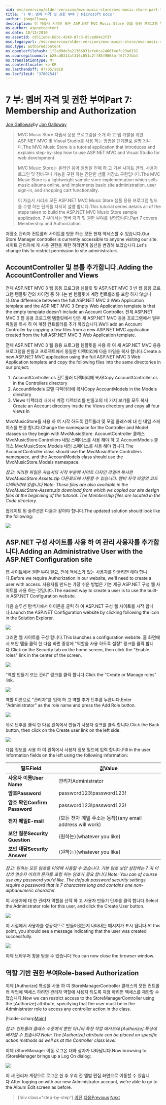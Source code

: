```yaml
---
uid: mvc/overview/older-versions/mvc-music-store/mvc-music-store-part-7
title: '7 부: 멤버 자격 및 권한 부여 | Microsoft Docs'
author: jongalloway
description: 이 자습서 시리즈 모든 ASP.NET MVC Music Store 샘플 응용 프로그램 빌드를 수행 하는 단계를 자세히 설명 합니다. 7 부에서는 멤버 자격 및 권한 부여를 설명합니다.
ms.author: aspnetcontent
ms.date: 10/13/2010
ms.assetid: c8511ebe-68bc-4240-87c3-d5ced84a3f37
msc.legacyurl: /mvc/overview/older-versions/mvc-music-store/mvc-music-store-part-7
msc.type: authoredcontent
ms.openlocfilehash: 1f2ad9de3a21366931efe6ca2466f4efc23a6192
ms.sourcegitcommit: b28cd0313af316c051c2ff8549865bff67f2fbb4
ms.translationtype: MT
ms.contentlocale: ko-KR
ms.lasthandoff: 07/05/2018
ms.locfileid: "37802541"
---
```

<a name="part-7-membership-and-authorization"></a><span data-ttu-id="69d5d-104">7 부: 멤버 자격 및 권한 부여</span><span class="sxs-lookup"><span data-stu-id="69d5d-104">Part 7: Membership and Authorization</span></span>
====================
<span data-ttu-id="69d5d-105">[Jon Galloway](https://github.com/jongalloway)</span><span class="sxs-lookup"><span data-stu-id="69d5d-105">by [Jon Galloway](https://github.com/jongalloway)</span></span>

> <span data-ttu-id="69d5d-106">MVC Music Store 자습서 응용 프로그램을 소개 하 고 웹 개발을 위한 ASP.NET MVC 및 Visual Studio를 사용 하는 방법을 단계별로 설명 됩니다.</span><span class="sxs-lookup"><span data-stu-id="69d5d-106">The MVC Music Store is a tutorial application that introduces and explains step-by-step how to use ASP.NET MVC and Visual Studio for web development.</span></span>  
>   
> <span data-ttu-id="69d5d-107">MVC Music Store는 온라인 음악 앨범을 판매 하 고 기본 사이트 관리, 사용자 로그인 및 장바구니 기능을 구현 하는 간단한 샘플 저장소 구현입니다.</span><span class="sxs-lookup"><span data-stu-id="69d5d-107">The MVC Music Store is a lightweight sample store implementation which sells music albums online, and implements basic site administration, user sign-in, and shopping cart functionality.</span></span>  
>   
> <span data-ttu-id="69d5d-108">이 자습서 시리즈 모든 ASP.NET MVC Music Store 샘플 응용 프로그램 빌드를 수행 하는 단계를 자세히 설명 합니다.</span><span class="sxs-lookup"><span data-stu-id="69d5d-108">This tutorial series details all of the steps taken to build the ASP.NET MVC Music Store sample application.</span></span> <span data-ttu-id="69d5d-109">7 부에서는 멤버 자격 및 권한 부여를 설명합니다.</span><span class="sxs-lookup"><span data-stu-id="69d5d-109">Part 7 covers Membership and Authorization.</span></span>


<span data-ttu-id="69d5d-110">저장소 관리자 컨트롤러 사이트를 방문 하는 모든 현재 액세스할 수 있습니다.</span><span class="sxs-lookup"><span data-stu-id="69d5d-110">Our Store Manager controller is currently accessible to anyone visiting our site.</span></span> <span data-ttu-id="69d5d-111">사이트 관리자에 게 사용 권한을 제한 하려면이 옵션을 변경해 보겠습니다.</span><span class="sxs-lookup"><span data-stu-id="69d5d-111">Let's change this to restrict permission to site administrators.</span></span>

## <a name="adding-the-accountcontroller-and-views"></a><span data-ttu-id="69d5d-112">AccountController 및 뷰를 추가합니다.</span><span class="sxs-lookup"><span data-stu-id="69d5d-112">Adding the AccountController and Views</span></span>

<span data-ttu-id="69d5d-113">전체 ASP.NET MVC 3 웹 응용 프로그램 템플릿 및 ASP.NET MVC 3 빈 웹 응용 프로그램 템플릿 간의 차이점 중 하나는 빈 템플릿에 계정 컨트롤러를 포함 하지 않습니다.</span><span class="sxs-lookup"><span data-stu-id="69d5d-113">One difference between the full ASP.NET MVC 3 Web Application template and the ASP.NET MVC 3 Empty Web Application template is that the empty template doesn't include an Account Controller.</span></span> <span data-ttu-id="69d5d-114">전체 ASP.NET MVC 3 웹 응용 프로그램 템플릿에서 만든 새 ASP.NET MVC 응용 프로그램에서 일부 파일을 복사 하 여 계정 컨트롤러를 추가 하겠습니다.</span><span class="sxs-lookup"><span data-stu-id="69d5d-114">We'll add an Account Controller by copying a few files from a new ASP.NET MVC application created from the full ASP.NET MVC 3 Web Application template.</span></span>

<span data-ttu-id="69d5d-115">전체 ASP.NET MVC 3 웹 응용 프로그램 템플릿을 사용 하 여 새 ASP.NET MVC 응용 프로그램을 만들고 프로젝트에서 동일한 디렉터리에 다음 파일을 복사 합니다.</span><span class="sxs-lookup"><span data-stu-id="69d5d-115">Create a new ASP.NET MVC application using the full ASP.NET MVC 3 Web Application template and copy the following files into the same directories in our project:</span></span>

1. <span data-ttu-id="69d5d-116">AccountController.cs 컨트롤러 디렉터리에 복사</span><span class="sxs-lookup"><span data-stu-id="69d5d-116">Copy AccountController.cs in the Controllers directory</span></span>
2. <span data-ttu-id="69d5d-117">AccountModels 모델 디렉터리에 복사</span><span class="sxs-lookup"><span data-stu-id="69d5d-117">Copy AccountModels in the Models directory</span></span>
3. <span data-ttu-id="69d5d-118">Views 디렉터리 내에서 계정 디렉터리를 만들고의 네 가지 보기를 모두 복사</span><span class="sxs-lookup"><span data-stu-id="69d5d-118">Create an Account directory inside the Views directory and copy all four views in</span></span>

<span data-ttu-id="69d5d-119">MvcMusicStore를 사용 하 여 시작 하도록 컨트롤러 및 모델 클래스에 대 한 네임 스페이스를 변경 합니다.</span><span class="sxs-lookup"><span data-stu-id="69d5d-119">Change the namespace for the Controller and Model classes so they begin with MvcMusicStore.</span></span> <span data-ttu-id="69d5d-120">AccountController 클래스 MvcMusicStore.Controllers 네임 스페이스를 사용 해야 하 고 AccountModels 클래스 MvcMusicStore.Models 네임 스페이스를 사용 해야 합니다.</span><span class="sxs-lookup"><span data-stu-id="69d5d-120">The AccountController class should use the MvcMusicStore.Controllers namespace, and the AccountModels class should use the MvcMusicStore.Models namespace.</span></span>

<span data-ttu-id="69d5d-121">*참고: 이러한 파일은 자습서의 시작 부분에 사이트 디자인 파일이 복사한 MvcMusicStore Assets.zip 다운로드에 사용할 수 있습니다. 멤버 자격 파일의 코드 디렉터리에 있습니다.*</span><span class="sxs-lookup"><span data-stu-id="69d5d-121">*Note: These files are also available in the MvcMusicStore-Assets.zip download from which we copied our site design files at the beginning of the tutorial. The Membership files are located in the Code directory.*</span></span>

<span data-ttu-id="69d5d-122">업데이트 된 솔루션은 다음과 같아야 합니다.</span><span class="sxs-lookup"><span data-stu-id="69d5d-122">The updated solution should look like the following:</span></span>

![](mvc-music-store-part-7/_static/image1.png)

## <a name="adding-an-administrative-user-with-the-aspnet-configuration-site"></a><span data-ttu-id="69d5d-123">ASP.NET 구성 사이트를 사용 하 여 관리 사용자를 추가합니다.</span><span class="sxs-lookup"><span data-stu-id="69d5d-123">Adding an Administrative User with the ASP.NET Configuration site</span></span>

<span data-ttu-id="69d5d-124">웹 사이트에서 권한 부여 필요, 전에 액세스가 있는 사용자를 만들려면 해야 합니다.</span><span class="sxs-lookup"><span data-stu-id="69d5d-124">Before we require Authorization in our website, we'll need to create a user with access.</span></span> <span data-ttu-id="69d5d-125">사용자를 만드는 가장 쉬운 방법은 기본 제공 ASP.NET 구성 웹 사이트를 사용 하는 것입니다.</span><span class="sxs-lookup"><span data-stu-id="69d5d-125">The easiest way to create a user is to use the built-in ASP.NET Configuration website.</span></span>

<span data-ttu-id="69d5d-126">다음 솔루션 탐색기에서 아이콘을 클릭 하 여 ASP.NET 구성 웹 사이트를 시작 합니다.</span><span class="sxs-lookup"><span data-stu-id="69d5d-126">Launch the ASP.NET Configuration website by clicking following the icon in the Solution Explorer.</span></span>

![](mvc-music-store-part-7/_static/image2.png)

<span data-ttu-id="69d5d-127">그러면 웹 사이트를 구성 합니다.</span><span class="sxs-lookup"><span data-stu-id="69d5d-127">This launches a configuration website.</span></span> <span data-ttu-id="69d5d-128">홈 화면에서 보안 탭을 클릭 한 다음 화면 중앙에 "역할을 사용 하도록 설정" 링크를 클릭 합니다.</span><span class="sxs-lookup"><span data-stu-id="69d5d-128">Click on the Security tab on the home screen, then click the "Enable roles" link in the center of the screen.</span></span>

![](mvc-music-store-part-7/_static/image3.png)

<span data-ttu-id="69d5d-129">"역할 만들기 또는 관리" 링크를 클릭 합니다.</span><span class="sxs-lookup"><span data-stu-id="69d5d-129">Click the "Create or Manage roles" link.</span></span>

![](mvc-music-store-part-7/_static/image4.png)

<span data-ttu-id="69d5d-130">역할 이름으로 "관리자"를 입력 하 고 역할 추가 단추를 누릅니다.</span><span class="sxs-lookup"><span data-stu-id="69d5d-130">Enter "Administrator" as the role name and press the Add Role button.</span></span>

![](mvc-music-store-part-7/_static/image5.png)

<span data-ttu-id="69d5d-131">뒤로 단추를 클릭 한 다음 왼쪽에서 만들기 사용자 링크를 클릭 합니다.</span><span class="sxs-lookup"><span data-stu-id="69d5d-131">Click the Back button, then click on the Create user link on the left side.</span></span>

![](mvc-music-store-part-7/_static/image6.png)

<span data-ttu-id="69d5d-132">다음 정보를 사용 하 여 왼쪽에서 사용자 정보 필드에 입력 합니다.</span><span class="sxs-lookup"><span data-stu-id="69d5d-132">Fill in the user information fields on the left using the following information:</span></span>

| <span data-ttu-id="69d5d-133">**필드**</span><span class="sxs-lookup"><span data-stu-id="69d5d-133">**Field**</span></span> | <span data-ttu-id="69d5d-134">**값**</span><span class="sxs-lookup"><span data-stu-id="69d5d-134">**Value**</span></span> |
| --- | --- |
| <span data-ttu-id="69d5d-135">**사용자 이름**</span><span class="sxs-lookup"><span data-stu-id="69d5d-135">**User Name**</span></span> | <span data-ttu-id="69d5d-136">관리자</span><span class="sxs-lookup"><span data-stu-id="69d5d-136">Administrator</span></span> |
| <span data-ttu-id="69d5d-137">**암호**</span><span class="sxs-lookup"><span data-stu-id="69d5d-137">**Password**</span></span> | <span data-ttu-id="69d5d-138">password123!</span><span class="sxs-lookup"><span data-stu-id="69d5d-138">password123!</span></span> |
| <span data-ttu-id="69d5d-139">**암호 확인**</span><span class="sxs-lookup"><span data-stu-id="69d5d-139">**Confirm Password**</span></span> | <span data-ttu-id="69d5d-140">password123!</span><span class="sxs-lookup"><span data-stu-id="69d5d-140">password123!</span></span> |
| <span data-ttu-id="69d5d-141">**전자 메일**</span><span class="sxs-lookup"><span data-stu-id="69d5d-141">**E-mail**</span></span> | <span data-ttu-id="69d5d-142">(모든 전자 메일 주소는 동작)</span><span class="sxs-lookup"><span data-stu-id="69d5d-142">(any email address will work)</span></span> |
| <span data-ttu-id="69d5d-143">**보안 질문**</span><span class="sxs-lookup"><span data-stu-id="69d5d-143">**Security Question**</span></span> | <span data-ttu-id="69d5d-144">(원하는)</span><span class="sxs-lookup"><span data-stu-id="69d5d-144">(whatever you like)</span></span> |
| <span data-ttu-id="69d5d-145">**보안 대답**</span><span class="sxs-lookup"><span data-stu-id="69d5d-145">**Security Answer**</span></span> | <span data-ttu-id="69d5d-146">(원하는)</span><span class="sxs-lookup"><span data-stu-id="69d5d-146">(whatever you like)</span></span> |

<span data-ttu-id="69d5d-147">*참고: 원하는 모든 암호를 이외에 사용할 수 있습니다. 기본 암호 보안 설정에는 7 자 이상의 영숫자 이외의 문자를 포함 하는 암호가 필요 합니다.*</span><span class="sxs-lookup"><span data-stu-id="69d5d-147">*Note: You can of course use any password you'd like. The default password security settings require a password that is 7 characters long and contains one non-alphanumeric character.*</span></span>

<span data-ttu-id="69d5d-148">이 사용자에 대 한 관리자 역할을 선택 하 고 사용자 만들기 단추를 클릭 합니다.</span><span class="sxs-lookup"><span data-stu-id="69d5d-148">Select the Administrator role for this user, and click the Create User button.</span></span>

![](mvc-music-store-part-7/_static/image7.png)

<span data-ttu-id="69d5d-149">이 시점에서 사용자를 성공적으로 만들어졌는지 나타내는 메시지가 표시 됩니다.</span><span class="sxs-lookup"><span data-stu-id="69d5d-149">At this point, you should see a message indicating that the user was created successfully.</span></span>

![](mvc-music-store-part-7/_static/image8.png)

<span data-ttu-id="69d5d-150">이제 브라우저 창을 닫을 수 있습니다.</span><span class="sxs-lookup"><span data-stu-id="69d5d-150">You can now close the browser window.</span></span>

## <a name="role-based-authorization"></a><span data-ttu-id="69d5d-151">역할 기반 권한 부여</span><span class="sxs-lookup"><span data-stu-id="69d5d-151">Role-based Authorization</span></span>

<span data-ttu-id="69d5d-152">이제 [Authorize] 특성을 사용 하 여 StoreManagerController 클래스의 모든 컨트롤러 작업에 액세스 하려면 관리자 역할에 사용자 되도록 지정 하려면 액세스를 제한할 수 했습니다.</span><span class="sxs-lookup"><span data-stu-id="69d5d-152">Now we can restrict access to the StoreManagerController using the [Authorize] attribute, specifying that the user must be in the Administrator role to access any controller action in the class.</span></span>

[!code-csharp[Main](mvc-music-store-part-7/samples/sample1.cs)]

<span data-ttu-id="69d5d-153">*참고: 컨트롤러 클래스 수준에서 뿐만 아니라 특정 작업 메서드에 [Authorize] 특성에 배치할 수 있습니다.*</span><span class="sxs-lookup"><span data-stu-id="69d5d-153">*Note: The [Authorize] attribute can be placed on specific action methods as well as at the Controller class level.*</span></span>

<span data-ttu-id="69d5d-154">이제 /StoreManager 이동 로그온 대화 상자가 나타납니다.</span><span class="sxs-lookup"><span data-stu-id="69d5d-154">Now browsing to /StoreManager brings up a Log On dialog:</span></span>

![](mvc-music-store-part-7/_static/image9.png)

<span data-ttu-id="69d5d-155">이 새 관리자 계정으로 로그온 한 후 우리 전 앨범 편집 화면으로 이동할 수 있습니다.</span><span class="sxs-lookup"><span data-stu-id="69d5d-155">After logging on with our new Administrator account, we're able to go to the Album Edit screen as before.</span></span>

> [!div class="step-by-step"]
> <span data-ttu-id="69d5d-156">[이전](mvc-music-store-part-6.md)
> [다음](mvc-music-store-part-8.md)</span><span class="sxs-lookup"><span data-stu-id="69d5d-156">[Previous](mvc-music-store-part-6.md)
[Next](mvc-music-store-part-8.md)</span></span>
